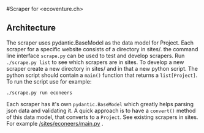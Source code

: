 #Scraper for <ecoventure.ch>

## Architecture

The scraper uses pydantic.BaseModel as the data model for Project. Each scraper for a specific website consists of a directory in sites/. the command line interface ```scrape.py``` can be used to test and develop scrapers. Run ```./scrape.py list``` to see which scrapers are in sites. To develop a new scraper create a new directory in sites/ and in that a new python script. The python script should contain a ```main()``` function that returns a ```list[Project]```. To run the script use for example:

```./scrape.py run econeers```

Each scraper has it's own ```pydantic.BaseModel``` which greatly helps parsing json data and validating it. A quick approach is to have a ```convert()``` method of this data model, that converts to a ```Project```. See existing scrapers in sites. For example [/sites/econeers/main.py](/sites/econeers/main.py) .
